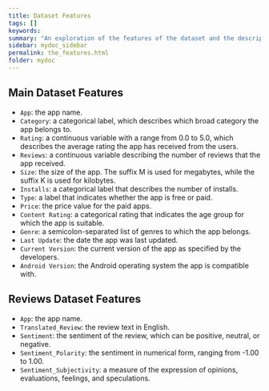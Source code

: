 ```yaml
---
title: Dataset Features
tags: []
keywords:
summary: "An exploration of the features of the dataset and the description of each one"
sidebar: mydoc_sidebar
permalink: the_features.html
folder: mydoc
---
```

## Main Dataset Features

 * `App`: the app name.
 * `Category`: a categorical label, which describes which broad category the app belongs to.
 * `Rating`: a continuous variable with a range from 0.0 to 5.0, which describes the average rating the app has received from the users. 
 * `Reviews`: a continuous variable describing the number of reviews that the app received. 
 * `Size`: the size of the app. The suffix M is used for megabytes, while the suffix K is used for kilobytes.
 * `Installs`: a categorical label that describes the number of installs. 
 * `Type`: a label that indicates whether the app is free or paid. 
 * `Price`: the price value for the paid apps. 
 * `Content Rating`: a categorical rating that indicates the age group for which the app is suitable.
 * `Genre`: a semicolon-separated list of genres to which the app belongs.
 * `Last Update`: the date the app was last updated.
 * `Current Version`: the current version of the app as specified by the developers.
 * `Android Version`: the Android operating system the app is compatible with.

## Reviews Dataset Features
* `App`: the app name.
* `Translated_Review`: the review text in English.
* `Sentiment`: the sentiment of the review, which can be positive, neutral, or negative.
* `Sentiment_Polarity`: the sentiment in numerical form, ranging from -1.00 to 1.00.
* `Sentiment_Subjectivity`: a measure of the expression of opinions, evaluations, feelings, and speculations. 
